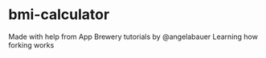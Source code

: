 # bmi-calculator
Made with help from App Brewery tutorials by @angelabauer
Learning how forking works
